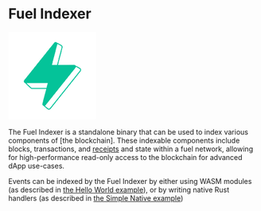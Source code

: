 # Fuel Indexer

![Fuel Logo](./img/fuel.png)

The Fuel Indexer is a standalone binary that can be used to index various components of [the blockchain]. These indexable components include blocks, transactions, and [receipts](https://github.com/FuelLabs/fuel-specs/blob/master/specs/protocol/tx_format.md) and state within a fuel network, allowing for high-performance read-only access to the blockchain for advanced dApp use-cases.

Events can be indexed by the Fuel Indexer by either using WASM modules (as described in [the Hello World example](./src/examples/hello-indexer.md)), or by writing native Rust handlers (as described in [the Simple Native example](./examples/simple-native.md))
